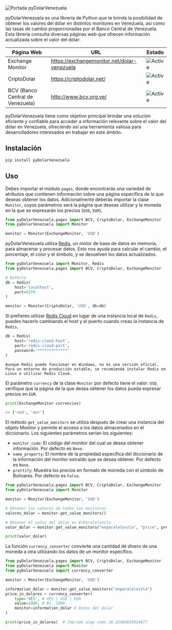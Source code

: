 ![Portada pyDolarVenezuela](https://github.com/fcoagz/pydolarvenezuela/blob/main/static/pyDolarVenezuela.jpg?raw=true)

pyDolarVenezuela es una librería de Python que te brinda la posibilidad de obtener los valores del dólar en distintos monitores en Venezuela, así como las tasas de cambio proporcionadas por el Banco Central de Venezuela. Esta librería consulta diversas páginas web que ofrecen información actualizada sobre el valor del dólar:

| Página Web | URL | Estado
|------------|-------------|-------------|
| Exchange Monitor | https://exchangemonitor.net/dolar-venezuela | ![Active](https://img.shields.io/badge/Activo-brightgreen) |
| CriptoDolar | https://criptodolar.net/ | ![Active](https://img.shields.io/badge/Activo-brightgreen) |
| BCV (Banco Central de Venezuela) | http://www.bcv.org.ve/ | ![Active](https://img.shields.io/badge/Activo-brightgreen) |

pyDolarVenezuela tiene como objetivo principal brindar una solución eficiente y confiable para acceder a información relevante sobre el valor del dólar en Venezuela, ofreciendo así una herramienta valiosa para desarrolladores interesados en trabajar en este ámbito.

## Instalación
``` sh
pip install pyDolarVenezuela
```

## Uso
Debes importar el módulo `pages`, donde encontrarás una variedad de atributos que contienen información sobre una página específica de la que deseas obtener los datos. Adicionalmente deberás importar la clase `Monitor`, cuyos parámetros será la página que deseas utilizar y la moneda en la que se expresarán los precios (`USD`, `EUR`).

```python
from pyDolarVenezuela.pages import BCV, CriptoDolar, ExchangeMonitor
from pyDolarVenezuela import Monitor

monitor = Monitor(ExchangeMonitor, 'USD')
```

pyDolarVenezuela utiliza [Redis](https://github.com/redis/redis-py), un motor de base de datos en memoria, para almacenar y procesar datos. Esto nos ayuda para calcular el cambio, el porcentaje, el color y el símbolo, y se devuelven los datos actualizados.

```python
from pyDolarVenezuela import Monitor, Redis
from pyDolarVenezuela.pages import BCV, CriptoDolar, ExchangeMonitor

# Defecto
db = Redis(
    host='localhost',
    port=6379
)

monitor = Monitor(CriptoDolar, 'USD', db=db)

```
Si prefieres utilizar [Redis Cloud](https://app.redislabs.com/) en lugar de una instancia local de `Redis`, puedes hacerlo cambiando el host y el puerto cuando creas la instancia de `Redis`.

```python
db = Redis(
    host='redis-cloud-host',
    port='redis-cloud-port',
    password='*************'
)
```

```
Aunque Redis puede funcionar en Windows, no es una versión oficial. Para un entorno de producción estable, se recomienda instalar Redis en Linux o utilizar Redis Cloud.
```


El parámetro `currency` de la clase `Monitor` por defecto tiene el valor: `USD`, verifique que la página de la que desea obtener los datos pueda expresar precios en `EUR`.

```python
print(ExchangeMonitor.currencies)

>> ['usd', 'eur']
```

El método `get_value_monitors` se utiliza después de crear una instancia del objeto Monitor y permite el acceso a los datos almacenados en el diccionario. Los siguientes parámetros serían los siguientes:

- `monitor_code`: El código del monitor del cual se desea obtener información. Por defecto es `None`.
- `name_property`: El nombre de la propiedad específica del diccionario de la información del monitor extraído que se desea obtener. Por defecto es `None`.
- `prettify`: Muestra los precios en formato de moneda con el símbolo de Bolívares. Por defecto es `False`.

```python
from pyDolarVenezuela.pages import BCV, CriptoDolar, ExchangeMonitor
from pyDolarVenezuela import Monitor

monitor = Monitor(ExchangeMonitor, 'USD')

# Obtener los valores de todos los monitores
valores_dolar = monitor.get_value_monitors()

# Obtener el valor del dólar en EnParaleloVzla
valor_dolar = monitor.get_value_monitors("enparalelovzla", "price", prettify=True)

print(valor_dolar)
```

La función `currency_converter` convierte una cantidad de dinero de una moneda a otra utilizando los datos de un monitor específico.

```python
from pyDolarVenezuela.pages import BCV, CriptoDolar, ExchangeMonitor
from pyDolarVenezuela import Monitor
from pyDolarVenezuela import currency_converter

monitor = Monitor(ExchangeMonitor, 'USD')

information_dolar = monitor.get_value_monitors("enparalelovzla")
price_in_dolares = currency_converter(
    type='VES', # VES | USD | EUR
    value=1000, # Bs. 1000
    monitor=information_dolar # Datos del dolar
)

print(price_in_dolares)  # Imprime algo como 28.22466836014677
```